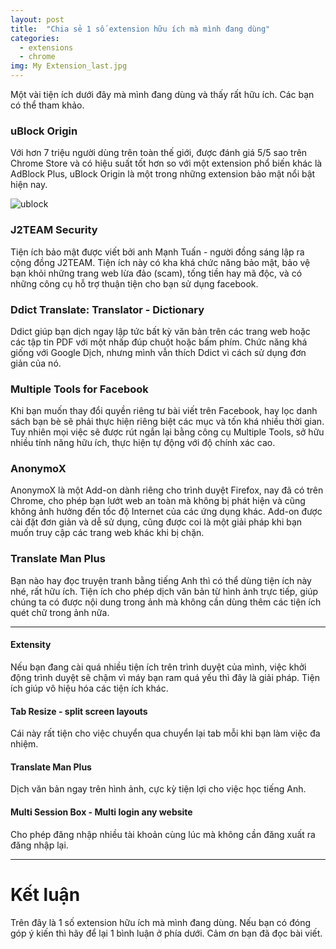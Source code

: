 ```yaml
---
layout: post
title:  "Chia sẻ 1 số extension hữu ích mà mình đang dùng"
categories: 
  - extensions
  - chrome
img: My Extension_last.jpg
---
```


Một vài tiện ích dưới đây mà mình đang dùng và thấy rất hữu ích. Các bạn có thể tham khảo.


### uBlock Origin

Với hơn 7 triệu người dùng trên toàn thế giới, được đánh giá 5/5 sao trên Chrome Store và có hiệu suất tốt hơn so với một extension phổ biến khác là AdBlock Plus, uBlock Origin là một trong những extension bảo mật nổi bật hiện nay.

 ![ublock](https://gabriolagraphics.com/wp-content/uploads/2015/12/ublock-origin.png)

### J2TEAM Security

Tiện ích bảo mật được viết bởi anh Mạnh Tuấn - người đồng sáng lập ra cộng đồng J2TEAM. Tiện ích này có kha khá chức năng bảo mật, bảo vệ bạn khỏi những trang web lừa đảo (scam), tống tiền hay mã độc, và có những công cụ hỗ trợ thuận tiện cho bạn sử dụng facebook.

### Ddict Translate: Translator - Dictionary

Ddict giúp bạn dịch ngay lập tức bất kỳ văn bản trên các trang web hoặc các tập tin PDF với một nhấp đúp chuột hoặc bấm phím. Chức năng khá giống với Google Dịch, nhưng mình vẫn thích Ddict vì cách sử dụng đơn giản của nó.

### Multiple Tools for Facebook

Khi bạn muốn thay đổi quyền riêng tư bài viết trên Facebook, hay lọc danh sách bạn bè sẽ phải thực hiện riêng biệt các mục và tốn khá nhiều thời gian. Tuy nhiên mọi việc sẽ được rút ngắn lại bằng công cụ Multiple Tools, sở hữu nhiều tính năng hữu ích, thực hiện tự động với độ chính xác cao.

### AnonymoX

AnonymoX là một Add-on dành riêng cho trình duyệt Firefox, nay đã có trên Chrome, cho phép bạn lướt web an toàn mà không bị phát hiện và cũng không ảnh hưởng đến tốc độ Internet của các ứng dụng khác. Add-on được cài đặt đơn giản và dễ sử dụng, cũng được coi là một giải pháp khi bạn muốn truy cập các trang web khác khi bị chặn.

### Translate Man Plus

Bạn nào hay đọc truyện tranh bằng tiếng Anh thì có thể dùng tiện ích này nhé, rất hữu ích. Tiện ích cho phép dịch văn bản từ hình ảnh trực tiếp, giúp chúng ta có được nội dung trong ảnh mà không cần dùng thêm các tiện ích quét chữ trong ảnh nữa.


---

#### Extensity

Nếu bạn đang cài quá nhiều tiện ích trên trình duyệt của mình, việc khởi động trình duyệt sẽ chậm vì máy bạn ram quá yếu thì đây là giải pháp. Tiện ích giúp vô hiệu hóa các tiện ích khác.

#### Tab Resize - split screen layouts 

Cái này rất tiện cho việc chuyển qua chuyển lại tab mỗi khi bạn làm việc đa nhiệm. 

#### Translate Man Plus

Dịch văn bản ngay trên hình ảnh, cực kỳ tiện lợi cho việc học tiếng Anh.

#### Multi Session Box - Multi login any website

Cho phép đăng nhập nhiều tài khoản cùng lúc mà không cần đăng xuất ra đăng nhập lại.

---

# **Kết luận**

Trên đây là 1 số extension hữu ích mà mình đang dùng. Nếu bạn có đóng góp ý kiến thì hãy để lại 1 bình luận ở phía dưới. Cảm ơn bạn đã đọc bài viết.




